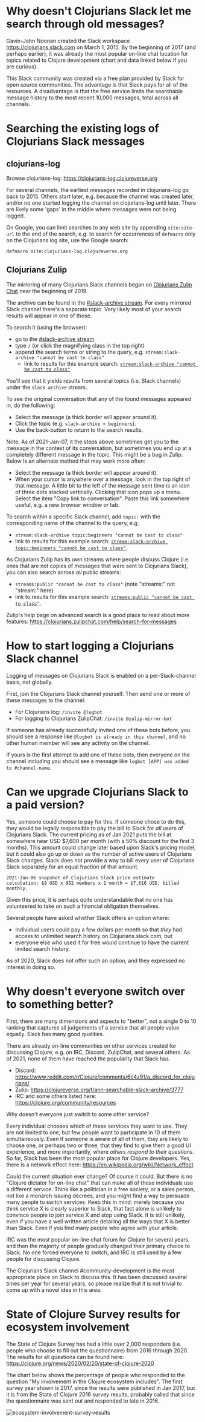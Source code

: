 # Why doesn't Clojurians Slack let me search through old messages?

Gavin-John Noonan created the Slack workspace
https://clojurians.slack.com on March 1, 2015.  By the beginning of
2017 (and perhaps earlier), it was already the most popular on-line
chat location for topics related to Clojure development (chart and
data linked below if you are curious).

This Slack community was created via a free plan provided by Slack for
open source communities.  The advantage is that Slack pays for all of
the resources.  A disadvantage is that the free service limits the
searchable message history to the most recent 10,000 messages, total
across all channels.


# Searching the existing logs of Clojurians Slack messages

## clojurians-log

Browse clojurians-log: https://clojurians-log.clojureverse.org

For several channels, the earliest messages recorded in clojurians-log
go back to 2015.  Others start later, e.g. because the channel was
created later, and/or no one started logging the channel on
clojurians-log until later.  There are likely some 'gaps' in the
middle where messages were not being logged.

On Google, you can limit searches to any web site by appending
`site:site-url` to the end of the search, e.g. to search for
occurrences of `defmacro` only on the Clojurians log site, use the
Google search:

```
defmacro site:clojurians-log.clojureverse.org
```

## Clojurians Zulip

The mirroring of many Clojurians Slack channels began on [Clojurians
Zulip Chat](https://clojurians.zulipchat.com/) near the beginning of 2019.

The archive can be found in the [#slack-archive
stream](https://clojurians.zulipchat.com/#narrow/stream/180378-slack-archive).
For every mirrored Slack channel there's a separate topic. Very likely
most of your search results will appear in one of those.

To search it (using the browser):
- go to the [#slack-archive stream](https://clojurians.zulipchat.com/#narrow/stream/180378-slack-archive)
- type `/` (or click the magnifying class in the top right)
- append the search terms or string to the query,
  e.g. `stream:slack-archive "cannot be cast to class"`
  - link to results for this example search: [`stream:slack-archive "cannot be cast to class"`](https://clojurians.zulipchat.com/#narrow/stream/180378-slack-archive/search/.22cannot.20be.20cast.20to.20class.22)

You'll see that it yields results from several topics (i.e. Slack
channels) under the `slack-archive` stream.

To see the original conversation that any of the found messages
appeared in, do the following:
- Select the message (a thick border will appear around it).
- Click the topic (e.g. `slack-archive > beginners`).
- Use the back-button to return to the search results.

Note: As of 2021-Jan-07, it the steps above sometimes get you to the
message in the context of its conversation, but sometimes you end up
at a completely different message in the topic.  This might be a bug
in Zulip.  Below is an alternate method that may work more often:
- Select the message (a thick border will appear around it).
- When your cursor is anywhere over a message, look in the top right
  of that message.  A little bit to the left of the message sent time
  is an icon of three dots stacked vertically.  Clicking that icon
  pops up a menu.  Select the item "Copy link to conversation".  Paste
  this link somewhere useful, e.g. a new browser window or tab.

To search within a specific Slack channel, add `topic:` with the
corresponding name of the channel to the query, e.g.
- `stream:slack-archive topic:beginners "cannot be cast to class"`
- link to results for this example search: [`stream:slack-archive topic:beginners "cannot be cast to class"`](https://clojurians.zulipchat.com/#narrow/stream/180378-slack-archive/search/.22cannot.20be.20cast.20to.20class.22).

As Clojurians Zulip has its own streams where people discuss Clojure
(i.e. ones that are not copies of messages that were sent to
Clojurians Slack), you can also search across _all_ public streams:
- `streams:public "cannot be cast to class"` (note "streams:" not "stream:" here)
- link to results for this example search: [`streams:public "cannot be cast to class"`](https://clojurians.zulipchat.com/#narrow/streams/public/search/.22cannot.20be.20cast.20to.20class.22).

Zulip's help page on advanced search is a good place to read about
more features:
https://clojurians.zulipchat.com/help/search-for-messages


# How to start logging a Clojurians Slack channel

Logging of messages on Clojurians Slack is enabled on a
per-Slack-channel basis, not globally.

First, join the Clojurians Slack channel yourself.  Then send one or
more of these messages to the channel:

+ For Clojurians log: `/invite @logbot`
+ For logging to Clojurians ZulipChat: `/invite @zulip-mirror-bot`

If someone has already successfully invited one of these bots before,
you should see a response like `@logbot is already in this channel`,
and no other human member will see any activity on the channel.

If yours is the first attempt to add one of these bots, then everyone
on the channel including you should see a message like `logbot [APP]
was added to #channel-name`.


# Can we upgrade Clojurians Slack to a paid version?

Yes, someone could choose to pay for this.  If someone chose to do
this, they would be legally responsible to pay the bill to Slack for
_all_ users of Clojurians Slack.  The current pricing as of Jan 2021
puts the bill at somewhere near USD $7,600 per month (with a 50%
discount for the first 3 months).  This amount could change later
based upon Slack's pricing model, but it could also go up or down as
the number of active users of Clojurians Slack changes.  Slack does
not provide a way to bill every user of Clojurians Slack separately
for an equal fraction of that amount.

    2021-Jan-06 snapshot of Clojurians Slack price estimate
    calculation: $8 USD x 952 members x 1 month = $7,616 USD, billed
    monthly.

Given this price, it is perhaps quite understandable that no one has
volunteered to take on such a financial obligation themselves.

Several people have asked whether Slack offers an option where:

+ Individual users could pay a few dollars per month so that _they_
  had access to unlimited search history on Clojurians.slack.com, but
+ everyone else who used it for free would continue to have the
  current limited search history.

As of 2020, Slack does not offer such an option, and they expressed no
interest in doing so.


# Why doesn't everyone switch over to something better?

First, there are many dimensions and aspects to "better", not a single
0 to 10 ranking that captures all judgements of a service that all
people value equally.  Slack has many good qualities.

There are already on-line communities on other services created for
discussing Clojure, e.g. on IRC, Discord, ZulipChat, and several
others.  As of 2021, none of them have reached the popularity that
Slack has.

+ Discord:
  https://www.reddit.com/r/Clojure/comments/6c4z91/a_discord_for_clojurians/
+ Zulip: https://clojureverse.org/t/ann-searchable-slack-archive/3777
+ IRC and some others listed here: https://clojure.org/community/resources

Why doesn't everyone just switch to some other service?

Every individual chooses which of these services they want to use.
They are not limited to one, but few people want to participate in 10
of them simultaneously.  Even if someone is aware of all of them, they
are likely to choose one, or perhaps two or three, that they find to
give them a good UI experience, and more importantly, where _others
respond to their questions_.  So far, Slack has been the most popular
place for Clojure developers.  Yes, there is a network effect here:
https://en.wikipedia.org/wiki/Network_effect

Could the current situation ever change?  Of course it could.  But
there is no "Clojure dictator for on-line chat" that can make all of
these individuals use a different service.  Think like a politician in
a free society, or a sales person, not like a monarch issuing decrees,
and you might find a way to persuade many people to switch services.
Keep this in mind: merely because _you_ think service X is clearly
superior to Slack, that fact alone is unlikely to convince people to
join service X and stop using Slack.  It is still unlikely, even if
you have a well written article detailing all the ways that X is
better than Slack.  Even if you find many people who agree with your
article.

IRC was the most popular on-line chat forum for Clojure for several
years, and then the majority of people gradually changed their primary
choice to Slack.  No one forced everyone to switch, and IRC is still
used by a few people for discussing Clojure.

The Clojurians Slack channel #community-development is the most
appropriate place on Slack to discuss this.  It has been discussed
several times per year for several years, so please realize that it is
not trivial to come up with a novel idea in this area.


# State of Clojure Survey results for ecosystem involvement

The State of Clojure Survey has had a little over 2,000 responders
(i.e. people who choose to fill out the questionnaire) from 2016
through 2020.  The results for all questions can be found here:
https://clojure.org/news/2020/02/20/state-of-clojure-2020

The chart below shows the percentage of people who responded to the
question "My involvement in the Clojure ecosystem includes".  The
first survey year shown is 2017, since the results were published in
Jan 2017, but it is from the State of Clojure 2016 survey results,
probably called that since the questionnaire was sent out and
responded to late in 2016.

![ecosystem-involvement-survey-results](clojure-survey-ecosystem-involvement-chart.png)
